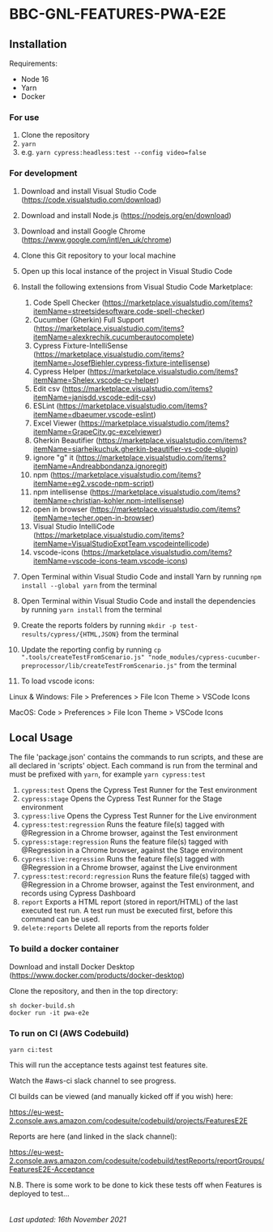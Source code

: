 # BBC-GNL-FEATURES-PWA-E2E

## Installation

Requirements:

- Node 16
- Yarn
- Docker

### For use

1. Clone the repository
2. `yarn`
3. e.g. `yarn cypress:headless:test --config video=false`

### For development

1. Download and install Visual Studio Code (https://code.visualstudio.com/download)
2. Download and install Node.js (https://nodejs.org/en/download)
3. Download and install Google Chrome (https://www.google.com/intl/en_uk/chrome)
4. Clone this Git repository to your local machine
5. Open up this local instance of the project in Visual Studio Code
6. Install the following extensions from Visual Studio Code Marketplace:

    1. Code Spell Checker (https://marketplace.visualstudio.com/items?itemName=streetsidesoftware.code-spell-checker)
    2. Cucumber (Gherkin) Full Support (https://marketplace.visualstudio.com/items?itemName=alexkrechik.cucumberautocomplete)
    3. Cypress Fixture-IntelliSense (https://marketplace.visualstudio.com/items?itemName=JosefBiehler.cypress-fixture-intellisense)
    4. Cypress Helper (https://marketplace.visualstudio.com/items?itemName=Shelex.vscode-cy-helper)
    5. Edit csv (https://marketplace.visualstudio.com/items?itemName=janisdd.vscode-edit-csv)
    6. ESLint (https://marketplace.visualstudio.com/items?itemName=dbaeumer.vscode-eslint)
    7. Excel Viewer (https://marketplace.visualstudio.com/items?itemName=GrapeCity.gc-excelviewer)
    8. Gherkin Beautifier (https://marketplace.visualstudio.com/items?itemName=siarheikuchuk.gherkin-beautifier-vs-code-plugin)
    9. ignore "g" it (https://marketplace.visualstudio.com/items?itemName=Andreabbondanza.ignoregit)
    10. npm (https://marketplace.visualstudio.com/items?itemName=eg2.vscode-npm-script)
    11. npm intellisense (https://marketplace.visualstudio.com/items?itemName=christian-kohler.npm-intellisense)
    12. open in browser (https://marketplace.visualstudio.com/items?itemName=techer.open-in-browser)
    13. Visual Studio IntelliCode (https://marketplace.visualstudio.com/items?itemName=VisualStudioExptTeam.vscodeintellicode)
    14. vscode-icons (https://marketplace.visualstudio.com/items?itemName=vscode-icons-team.vscode-icons)

7. Open Terminal within Visual Studio Code and install Yarn by running `npm install --global yarn` from the terminal
8. Open Terminal within Visual Studio Code and install the dependencies by running `yarn install` from the terminal
9. Create the reports folders by running `mkdir -p test-results/cypress/{HTML,JSON}` from the terminal
10. Update the reporting config by running `cp ".tools/createTestFromScenario.js" "node_modules/cypress-cucumber-preprocessor/lib/createTestFromScenario.js"` from the terminal
11. To load vscode icons:

Linux & Windows: File > Preferences > File Icon Theme > VSCode Icons

MacOS: Code > Preferences > File Icon Theme > VSCode Icons

## Local Usage

The file 'package.json' contains the commands to run scripts, and these are all declared in 'scripts' object. Each command is run from the terminal and must be prefixed with `yarn`, for example `yarn cypress:test`

1. `cypress:test` Opens the Cypress Test Runner for the Test environment
2. `cypress:stage` Opens the Cypress Test Runner for the Stage environment
3. `cypress:live` Opens the Cypress Test Runner for the Live environment
4. `cypress:test:regression` Runs the feature file(s) tagged with @Regression in a Chrome browser, against the Test environment
5. `cypress:stage:regression` Runs the feature file(s) tagged with @Regression in a Chrome browser, against the Stage environment
6. `cypress:live:regression` Runs the feature file(s) tagged with @Regression in a Chrome browser, against the Live environment
7. `cypress:test:record:regression` Runs the feature file(s) tagged with @Regression in a Chrome browser, against the Test environment, and records using Cypress Dashboard
8. `report` Exports a HTML report (stored in report/HTML) of the last executed test run. A test run must be executed first, before this command can be used.
9. `delete:reports` Delete all reports from the reports folder

### To build a docker container

Download and install Docker Desktop (https://www.docker.com/products/docker-desktop)

Clone the repository, and then in the top directory:
```
sh docker-build.sh
docker run -it pwa-e2e
```

### To run on CI (AWS Codebuild)

```
yarn ci:test
```
This will run the acceptance tests against test features site.

Watch the #aws-ci slack channel to see progress.

CI builds can be viewed (and manually kicked off if you wish) here:

https://eu-west-2.console.aws.amazon.com/codesuite/codebuild/projects/FeaturesE2E

Reports are here (and linked in the slack channel):

https://eu-west-2.console.aws.amazon.com/codesuite/codebuild/testReports/reportGroups/FeaturesE2E-Acceptance

N.B. There is some work to be done to kick these tests off when Features is deployed to test...
<br>
<br>
<br>
*Last updated: 16th November 2021*